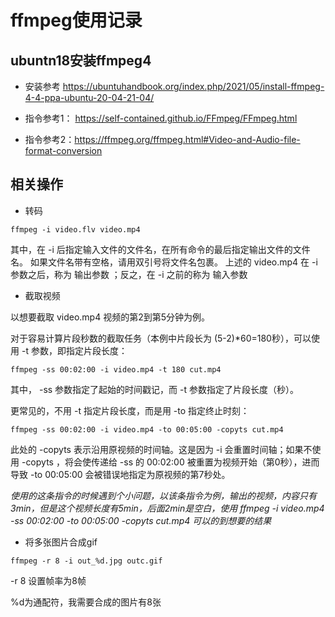 # ffmpeg使用记录

## ubuntn18安装ffmpeg4

- 安装参考 https://ubuntuhandbook.org/index.php/2021/05/install-ffmpeg-4-4-ppa-ubuntu-20-04-21-04/

- 指令参考1： https://self-contained.github.io/FFmpeg/FFmpeg.html
- 指令参考2：https://ffmpeg.org/ffmpeg.html#Video-and-Audio-file-format-conversion


## 相关操作

- 转码

```shell
ffmpeg -i video.flv video.mp4
```
其中，在 -i 后指定输入文件的文件名，在所有命令的最后指定输出文件的文件名。 如果文件名带有空格，请用双引号将文件名包裹。 上述的 video.mp4 在 -i 参数之后，称为 输出参数 ；反之，在 -i 之前的称为 输入参数

- 截取视频

以想要截取 video.mp4 视频的第2到第5分钟为例。

对于容易计算片段秒数的截取任务（本例中片段长为 (5-2)*60=180秒），可以使用 -t 参数，即指定片段长度：
```shell
ffmpeg -ss 00:02:00 -i video.mp4 -t 180 cut.mp4
```

其中， -ss 参数指定了起始的时间戳记，而 -t 参数指定了片段长度（秒）。

更常见的，不用 -t 指定片段长度，而是用 -to 指定终止时刻：

```shell
ffmpeg -ss 00:02:00 -i video.mp4 -to 00:05:00 -copyts cut.mp4
```

此处的 -copyts 表示沿用原视频的时间轴。这是因为 -i 会重置时间轴；如果不使用 -copyts ，将会使传递给 -ss 的 00:02:00 被重置为视频开始（第0秒），进而导致 -to 00:05:00 会被错误地指定为原视频的第7秒处。

*使用的这条指令的时候遇到个小问题，以该条指令为例，输出的视频，内容只有3min，但是这个视频长度有5min，后面2min是空白，使用 ffmpeg -i video.mp4 -ss 00:02:00 -to 00:05:00 -copyts cut.mp4 可以的到想要的结果*
- 将多张图片合成gif

```shell
ffmpeg -r 8 -i out_%d.jpg outc.gif
```

 -r 8 设置帧率为8帧
 
 %d为通配符，我需要合成的图片有8张

